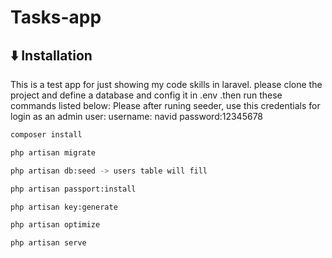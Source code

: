 #  Tasks-app

## <g-emoji class="g-emoji" alias="arrow_down" fallback-src="https://github.githubassets.com/images/icons/emoji/unicode/2b07.png">⬇️</g-emoji> Installation

This is a test app for just showing my code skills in laravel. please clone the project and define a database and config it in .env .then run these commands listed below:
Please after runing seeder, use this credentials for login as an admin user:
username: navid
password:12345678
```bash
composer install
```
```bash
php artisan migrate
```
```bash
php artisan db:seed -> users table will fill
```
```bash
php artisan passport:install
```
```bash
php artisan key:generate
```
```bash
php artisan optimize
```
```bash
php artisan serve
```
